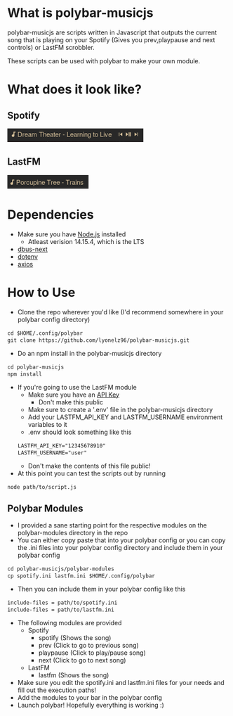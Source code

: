 # What is polybar-musicjs
polybar-musicjs are scripts written in Javascript that outputs the current 
song that is playing on your Spotify (Gives you prev,playpause and next
controls) or LastFM scrobbler.

These scripts can be used with polybar to make your own module.

# What does it look like?

## Spotify
![Spotify](screenshots/spotify.png)

## LastFM
![LastFM](screenshots/lastfm.png)

# Dependencies
  - Make sure you have [Node.js](https://nodejs.org/en/) installed 
    - Atleast verision 14.15.4, which is the LTS
  - [dbus-next](https://github.com/dbusjs/node-dbus-next)
  - [dotenv](https://github.com/motdotla/dotenv)
  - [axios](https://github.com/axios/axios)

# How to Use
  - Clone the repo wherever you'd like (I'd recommend somewhere in your 
  polybar config directory)
  ```
  cd $HOME/.config/polybar
  git clone https://github.com/lyonelz96/polybar-musicjs.git
  ```
  - Do an npm install in the polybar-musicjs directory
  ```
  cd polybar-musicjs
  npm install
  ```
  - If you're going to use the LastFM module
    - Make sure you have an [API Key](https://www.last.fm/api)
      - Don't make this public
    - Make sure to create a '.env' file in the polybar-musicjs directory
    - Add your LASTFM_API_KEY and LASTFM_USERNAME environment variables to it
    - .env should look something like this
    ```
    LASTFM_API_KEY="12345678910"
    LASTFM_USERNAME="user"
    ```
    - Don't make the contents of this file public!
  - At this point you can test the scripts out by running
  ```
  node path/to/script.js
  ```
## Polybar Modules
  - I provided a sane starting point for the respective modules on the
  polybar-modules directory in the repo
  - You can either copy paste that into your polybar config or you can copy
  the .ini files into your polybar config directory and include them in your
  polybar config
  ```
  cd polybar-musicjs/polybar-modules
  cp spotify.ini lastfm.ini $HOME/.config/polybar
  ```
  - Then you can include them in your polybar config like this
  ```
  include-files = path/to/spotify.ini
  include-files = path/to/lastfm.ini
  ```
  - The following modules are provided
    - Spotify
      - spotify (Shows the song)
      - prev (Click to go to previous song)
      - playpause (Click to play/pause song)
      - next (Click to go to next song)
    - LastFM
      - lastfm (Shows the song)
  - Make sure you edit the spotify.ini and lastfm.ini files for your needs and
  fill out the execution paths!
  - Add the modules to your bar in the polybar config
  - Launch polybar! Hopefully everything is working :)
